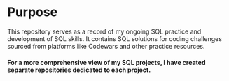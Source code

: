 # Purpose

This repository serves as a record of my ongoing SQL practice and development of SQL skills. It contains SQL solutions for coding challenges sourced from platforms like Codewars and other practice resources.

#### For a more comprehensive view of my SQL projects, I have created separate repositories dedicated to each project.

